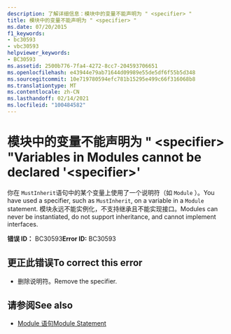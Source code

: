 ```yaml
---
description: 了解详细信息：模块中的变量不能声明为 " <specifier> "
title: 模块中的变量不能声明为 " <specifier> "
ms.date: 07/20/2015
f1_keywords:
- bc30593
- vbc30593
helpviewer_keywords:
- BC30593
ms.assetid: 2500b776-7fa4-4272-8cc7-204593706651
ms.openlocfilehash: e43944e79ab71644d09989e55de5df6f55b5d348
ms.sourcegitcommit: 10e719780594efc781b15295e499c66f316068b8
ms.translationtype: MT
ms.contentlocale: zh-CN
ms.lasthandoff: 02/14/2021
ms.locfileid: "100484582"
---
```

# <a name="variables-in-modules-cannot-be-declared-specifier"></a><span data-ttu-id="e68cb-103">模块中的变量不能声明为 " \<specifier> "</span><span class="sxs-lookup"><span data-stu-id="e68cb-103">Variables in Modules cannot be declared '\<specifier>'</span></span>

<span data-ttu-id="e68cb-104">你在 `MustInherit`语句中的某个变量上使用了一个说明符（如 `Module` ）。</span><span class="sxs-lookup"><span data-stu-id="e68cb-104">You have used a specifier, such as `MustInherit`, on a variable in a `Module` statement.</span></span> <span data-ttu-id="e68cb-105">模块永远不能实例化，不支持继承且不能实现接口。</span><span class="sxs-lookup"><span data-stu-id="e68cb-105">Modules can never be instantiated, do not support inheritance, and cannot implement interfaces.</span></span>  
  
 <span data-ttu-id="e68cb-106">**错误 ID：** BC30593</span><span class="sxs-lookup"><span data-stu-id="e68cb-106">**Error ID:** BC30593</span></span>  
  
## <a name="to-correct-this-error"></a><span data-ttu-id="e68cb-107">更正此错误</span><span class="sxs-lookup"><span data-stu-id="e68cb-107">To correct this error</span></span>  
  
- <span data-ttu-id="e68cb-108">删除说明符。</span><span class="sxs-lookup"><span data-stu-id="e68cb-108">Remove the specifier.</span></span>  
  
## <a name="see-also"></a><span data-ttu-id="e68cb-109">请参阅</span><span class="sxs-lookup"><span data-stu-id="e68cb-109">See also</span></span>

- [<span data-ttu-id="e68cb-110">Module 语句</span><span class="sxs-lookup"><span data-stu-id="e68cb-110">Module Statement</span></span>](../language-reference/statements/module-statement.md)
